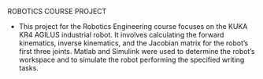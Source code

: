 ﻿ROBOTICS COURSE PROJECT
 - This project for the Robotics Engineering course focuses on the KUKA KR4 AGILUS industrial robot. It involves calculating the forward kinematics, inverse kinematics, and the Jacobian matrix for the robot’s first three joints. Matlab and Simulink were used to determine the robot’s workspace and to simulate the robot performing the specified writing tasks.
